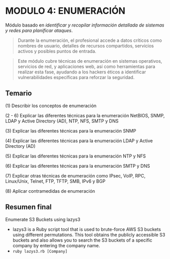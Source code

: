# MODULO 4: ENUMERACIÓN

Módulo basado en *identificar y recopilar información detallada de sistemas y redes para planificar ataques*.


  > Durante la enumeración, el profesional accede a datos críticos como nombres de usuario, detalles de recursos compartidos, servicios activos y posibles puntos de entrada.
  
  > Este módulo cubre técnicas de enumeración en sistemas operativos, servicios de red, y aplicaciones web, así como herramientas para realizar esta fase, ayudando a los hackers éticos a identificar vulnerabilidades específicas para reforzar la seguridad.


## Temario
   (1) Describir los conceptos de enumeración
   
   (2 - 6) Explicar las diferentes técnicas para la enumeración NetBIOS, SNMP, LDAP y Active Directory (AD), NTP, NFS, SMTP y DNS

   (3) Explicar las diferentes técnicas para la enumeración SNMP

   (4) Explicar las diferentes técnicas para la enumeración LDAP y Active Directory (AD)

   (5) Explicar las diferentes técnicas para la enumeración NTP y NFS

   (6) Explicar las diferentes técnicas para la enumeración SMTP y DNS
   
   (7) Explicar otras técnicas de enumeración como IPsec, VoIP, RPC, Linux/Unix, Telnet, FTP, TFTP, SMB, IPv6 y BGP
   
   (8) Aplicar contramedidas de enumeración

## Resumen final



Enumerate S3 Buckets using lazys3
- lazys3 is a Ruby script tool that is used to brute-force AWS S3 buckets using different permutations. This tool obtains the publicly accessible S3 buckets and also allows you to search the S3 buckets of a specific company by entering the company name.
- ` ruby lazys3.rb [Company] `
